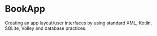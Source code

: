 # BookApp
Creating an app layout/user interfaces by using standard XML, Kotlin, SQLite, Volley and database practices.
